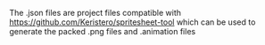 The .json files are project files compatible with
https://github.com/Keristero/spritesheet-tool
which can be used to generate the packed .png files and .animation files